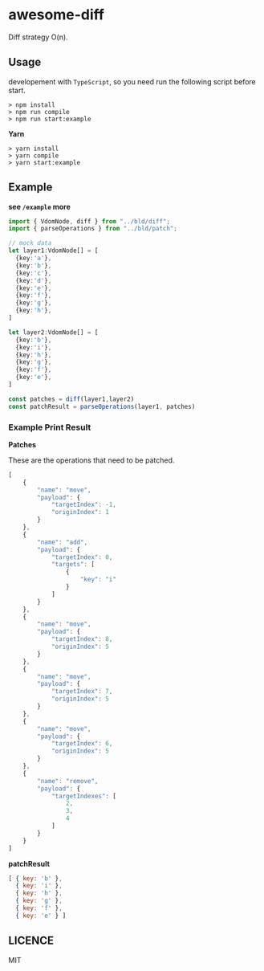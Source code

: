 # awesome-diff

Diff strategy O(n).

## Usage

developement with `TypeScript`, so you need run the following script before start.

```
> npm install
> npm run compile
> npm run start:example
```

**Yarn**

```
> yarn install
> yarn compile
> yarn start:example
```


## Example

**see `/example` more**

```typescript
import { VdomNode, diff } from "../bld/diff";
import { parseOperations } from "../bld/patch";

// mock data
let layer1:VdomNode[] = [
  {key:'a'},
  {key:'b'},
  {key:'c'},
  {key:'d'},
  {key:'e'},
  {key:'f'},
  {key:'g'},
  {key:'h'},
]

let layer2:VdomNode[] = [
  {key:'b'},
  {key:'i'},
  {key:'h'},
  {key:'g'},
  {key:'f'},
  {key:'e'},
]

const patches = diff(layer1,layer2)
const patchResult = parseOperations(layer1, patches)
```

### Example Print Result

**Patches**

These are the operations that need to be patched.

```javascript
[
    {
        "name": "move",
        "payload": {
            "targetIndex": -1,
            "originIndex": 1
        }
    },
    {
        "name": "add",
        "payload": {
            "targetIndex": 0,
            "targets": [
                {
                    "key": "i"
                }
            ]
        }
    },
    {
        "name": "move",
        "payload": {
            "targetIndex": 8,
            "originIndex": 5
        }
    },
    {
        "name": "move",
        "payload": {
            "targetIndex": 7,
            "originIndex": 5
        }
    },
    {
        "name": "move",
        "payload": {
            "targetIndex": 6,
            "originIndex": 5
        }
    },
    {
        "name": "remove",
        "payload": {
            "targetIndexes": [
                2,
                3,
                4
            ]
        }
    }
]
```

**patchResult**

```javascript
[ { key: 'b' },
  { key: 'i' },
  { key: 'h' },
  { key: 'g' },
  { key: 'f' },
  { key: 'e' } ]
```

## LICENCE
MIT
